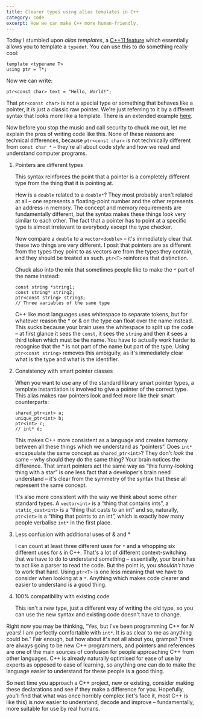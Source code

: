 ```yaml
---
title: Clearer types using alias templates in C++
category: code
excerpt: How we can make C++ more human-friendly.
---
```


Today I stumbled upon _alias templates_, a [C++11 feature](http://en.cppreference.com/w/cpp/language/type_alias) which essentially allows you to template a `typedef`. You can use this to do something really cool:

```
template <typename T>
using ptr = T*;
```

Now we can write:

```
ptr<const char> text = "Hello, World!";
```

That `ptr<const char>` is not a special type or something that behaves like a pointer, it _is_ just a classic raw pointer. We're just referring to it by a different syntax that looks more like a template. There is an extended example [here](https://gist.github.com/simonwo/f1be28ebcbf7a8787f19).

Now before you stop the music and call security to chuck me out, let me explain the pros of writing code like this. None of these reasons are technical differences, because `ptr<const char>` is not technically different from `const char *` – they're all about code _style_ and how we read and understand computer programs.

1.  Pointers are different types

    This syntax reinforces the point that a pointer is a completely different type from the thing that it is pointing at.

    How is a `double` related to a `double*`? They most probably aren't related at all – one represents a floating-point number and the other represents an address in memory. The concept and memory requirements are fundamentally different, but the syntax makes these things look very similar to each other. The fact that a pointer has to point at a specific type is almost irrelevant to everybody except the type checker.

    Now compare a `double` to a `vector<double>` – it's immediately clear that these two things are very different. I posit that pointers are as different from the types they point to as vectors are from the types they contain, and they should be treated as such. `ptr<T>` reinforces that distinction.

    Chuck also into the mix that sometimes people like to make the `*` part of the name instead:

    ```
    const string *string1;
    const string* string2;
    ptr<const string> string3;
    // Three variables of the same type
    ```

    C++ like most languages uses whitespace to separate tokens, but for whatever reason the * or & on the type can float over the name instead. This sucks because your brain uses the whitespace to split up the code – at first glance it sees the `const`, it sees the `string` and then it sees a third token which must be the name. You have to actually work harder to recognise that the * is not part of the name but part of the type. Using `ptr<const string>` removes this ambiguity, as it's immediately clear what is the type and what is the identifier.

2.  Consistency with smart pointer classes

    When you want to use any of the standard library smart pointer types, a template instantiation is involved to give a pointer of the correct type. This alias makes raw pointers look and feel more like their smart counterparts:

    ```
    shared_ptr<int> a;
    unique_ptr<int> b;
    ptr<int> c;
    // int* d;
    ```

    This makes C++ more consistent as a language and creates harmony between all these things which we understand as “pointers”. Does `int*` encapsulate the same concept as `shared_ptr<int>`? They don't _look_ the same – why should they do the same thing? Your brain notices the difference. That smart pointers act the same way as “this funny-looking thing with a star” is one less fact that a developer's brain need understand – it's clear from the symmetry of the syntax that these all represent the same concept.

    It's also more consistent with the way we think about some other standard types. A `vector<int>` is a “thing that contains ints”, a `static_cast<int>` is a “thing that casts to an int” and so, naturally, `ptr<int>` is a “thing that points to an int”, which is exactly how many people verbalise `int*` in the first place.

3.  Less confusion with additional uses of & and *

    I can count at least three different uses for `*` and a whopping six different uses for `&` in C++. That's a lot of different context-switching that we have to do to understand something – essentially, your brain has to act like a parser to read the code. But the point is, you _shouldn't_ have to work that hard. Using `ptr<T>` is one less meaning that we have to consider when looking at a `*`. Anything which makes code clearer and easier to understand is a good thing.

4.  100% compatibility with existing code

    This isn't a new type, just a different way of writing the old type, so you can use the new syntax and existing code doesn't have to change.

Right now you may be thinking, “Yes, but I've been programming C++ for _N_ years! I am perfectly comfortable with `int*`. It is as clear to me as anything could be.” Fair enough, but how about it's not all about you, gramps? There are always going to be new C++ programmers, and pointers and references are one of the main sources of confusion for people approaching C++ from other languages. C++ is already naturally optimised for ease of use by experts as opposed to ease of learning, so anything one can do to make the language easier to understand for these people is a good thing.

So next time you approach a C++ project, new or existing, consider making these declarations and see if they make a difference for you. Hopefully, you'll find that what was once horribly complex (let's face it, most C++ is like this) is now easier to understand, decode and improve – fundamentally, more suitable for use by real humans.
